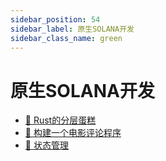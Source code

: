 ```yaml
---
sidebar_position: 54
sidebar_label: 原生SOLANA开发
sidebar_class_name: green
---
```


# 原生SOLANA开发

- [🎂 Rust的分层蛋糕](./the-rust-layer-cake/README.md)
- [🎥 构建一个电影评论程序](./build-a-movie-review-program/README.md)
- [🤠 状态管理](./state-management/README.md)
